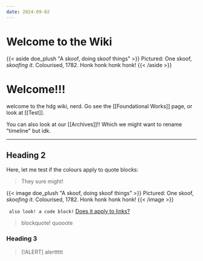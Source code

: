 ```yaml
---
date: 2024-09-02
---
```

# Welcome to the Wiki

{{< aside doe_plush "A skoof, doing skoof things" >}}
    Pictured: One skoof, *skoofing it*. Colourised, 1782. Honk honk honk honk!
{{< /aside >}}
# Welcome!!!
welcome to the hdg wiki, nerd. Go see the [[Foundational Works]] page, or look at [[Test]].

You can also look at our [[Archives]]!! Which we might want to rename "timeline" but idk. 


---
## Heading 2 
Here, let me test if the colours apply to quote blocks:

> They sure might!

{{< image doe_plush "A skoof, doing skoof things" >}}
    Pictured: One skoof, *skoofing it*. Colourised, 1782. Honk honk honk honk!
{{< /image >}}

``` also look! a code block!```
[Does it apply to links?](https://humandomestication.guide)

> blockquote!
> quooote
### Heading 3
> [!ALERT] 
> alerttttt

